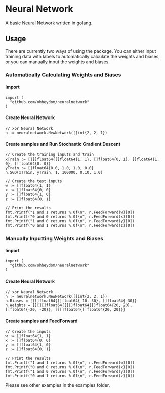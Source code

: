 # Neural Network

A basic Neural Network written in golang.

## Usage

There are currently two ways of using the package. You can either input training data with labels to automatically calculate the weights and biases, or you can manually input the weights and biases.


### Automatically Calculating Weights and Biases

#### Import

```golang
import (
  "github.com/ohheydom/neuralnetwork"
)
```

#### Create Neural Network

```golang
// xor Neural Network
n := neuralnetwork.NewNetwork([]int{2, 2, 1})
```

#### Create samples and Run Stochastic Gradient Descent

```golang
// Create the training inputs and train
xTrain := [][]float64{[]float64{1, 1}, []float64{0, 1}, []float64{1, 0}, []float64{0, 0}}
yTrain := []float64{0.0, 1.0, 1.0, 0.0}
n.SGD(xTrain, yTrain, 1, 100000, 0.10, 1.0)

// Create the test inputs
w := []float64{1, 1}
x := []float64{0, 0}
y := []float64{1, 0}
z := []float64{0, 1}

// Print the results
fmt.Printf("1 and 1 returns %.0f\n", n.FeedForward(w)[0])
fmt.Printf("0 and 0 returns %.0f\n", n.FeedForward(x)[0])
fmt.Printf("1 and 0 returns %.0f\n", n.FeedForward(y)[0])
fmt.Printf("0 and 1 returns %.0f\n", n.FeedForward(z)[0])
```

### Manually Inputting Weights and Biases

#### Import

```golang
import (
  "github.com/ohheydom/neuralnetwork"
)
```

#### Create Neural Network

```golang
// xor Neural Network
n := neuralnetwork.NewNetwork([]int{2, 2, 1})
n.Biases = [][]float64{[]float64{-10, 30}, []float64{-30}}
n.Weights = [][][]float64{[][]float64{[]float64{20, 20}, []float64{-20, -20}}, [][]float64{[]float64{20, 20}}}
```

#### Create samples and FeedForward

```golang
// Create the inputs
w := []float64{1, 1}
x := []float64{0, 0}
y := []float64{1, 0}
z := []float64{0, 1}

// Print the results
fmt.Printf("1 and 1 returns %.0f\n", n.FeedForward(w)[0])
fmt.Printf("0 and 0 returns %.0f\n", n.FeedForward(x)[0])
fmt.Printf("1 and 0 returns %.0f\n", n.FeedForward(y)[0])
fmt.Printf("0 and 1 returns %.0f\n", n.FeedForward(z)[0])
```

Please see other examples in the examples folder.
